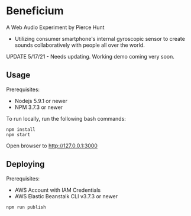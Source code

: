 # Beneficium

A Web Audio Experiment by Pierce Hunt
 - Utilizing consumer smartphone's internal gyroscopic sensor to create sounds collaboratively with people all over the world.

UPDATE 5/17/21 - Needs updating. Working demo coming very soon.

## Usage

Prerequisites:
- Nodejs 5.9.1 or newer
- NPM 3.7.3 or newer

To run locally, run the following bash commands:
```
npm install
npm start
```

Open browser to http://127.0.0.1:3000

## Deploying

Prerequisites:
- AWS Account with IAM Credentials 
- AWS Elastic Beanstalk CLI v3.7.3 or newer

```
npm run publish
```
